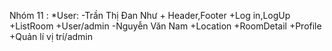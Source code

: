 Nhóm 11 :
*User:
    -Trần Thị Đan Như 
            + Header,Footer
            +Log in,LogUp
            +ListRoom
            +User/admin
    -Nguyễn Văn Nam
            +Location
            +RoomDetail
            +Profile
            +Quản lí vị trí/admin


